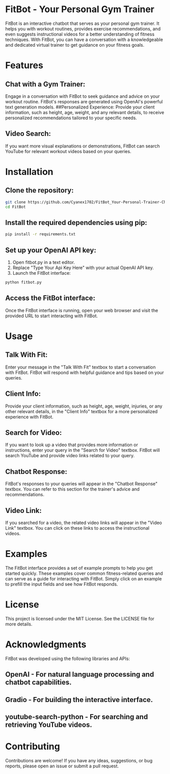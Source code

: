 # FitBot - Your Personal Gym Trainer
FitBot is an interactive chatbot that serves as your personal gym trainer. It helps you with workout routines, provides exercise recommendations, and even suggests instructional videos for a better understanding of fitness techniques. With FitBot, you can have a conversation with a knowledgeable and dedicated virtual trainer to get guidance on your fitness goals.

# Features
## Chat with a Gym Trainer: 
Engage in a conversation with FitBot to seek guidance and advice on your workout routine. FitBot's responses are generated using OpenAI's powerful text generation models.
##Personalized Experience: 
Provide your client information, such as height, age, weight, and any relevant details, to receive personalized recommendations tailored to your specific needs.
## Video Search: 
If you want more visual explanations or demonstrations, FitBot can search YouTube for relevant workout videos based on your queries.

# Installation
## Clone the repository:
```bash
git clone https://github.com/Cyanex1702/FitBot_Your-Personal-Trainer-Chatbot.git
cd FitBot
```
## Install the required dependencies using pip:
```bash
pip install -r requirements.txt
```

## Set up your OpenAI API key:

1. Open fitbot.py in a text editor.
2. Replace "Type Your Api Key Here" with your actual OpenAI API key.
3. Launch the FitBot interface:
```bash
python fitbot.py
```
## Access the FitBot interface:

Once the FitBot interface is running, open your web browser and visit the provided URL to start interacting with FitBot.

# Usage
## Talk With Fit: 
Enter your message in the "Talk With Fit" textbox to start a conversation with FitBot. FitBot will respond with helpful guidance and tips based on your queries.

## Client Info: 
Provide your client information, such as height, age, weight, injuries, or any other relevant details, in the "Client Info" textbox for a more personalized experience with FitBot.

## Search for Video: 
If you want to look up a video that provides more information or instructions, enter your query in the "Search for Video" textbox. FitBot will search YouTube and provide video links related to your query.

## Chatbot Response: 
FitBot's responses to your queries will appear in the "Chatbot Response" textbox. You can refer to this section for the trainer's advice and recommendations.

## Video Link: 
If you searched for a video, the related video links will appear in the "Video Link" textbox. You can click on these links to access the instructional videos.

# Examples
The FitBot interface provides a set of example prompts to help you get started quickly. These examples cover common fitness-related queries and can serve as a guide for interacting with FitBot. Simply click on an example to prefill the input fields and see how FitBot responds.

# License
This project is licensed under the MIT License. See the LICENSE file for more details.

# Acknowledgments
FitBot was developed using the following libraries and APIs:

## OpenAI - For natural language processing and chatbot capabilities.
## Gradio - For building the interactive interface.
## youtube-search-python - For searching and retrieving YouTube videos.
# Contributing
Contributions are welcome! If you have any ideas, suggestions, or bug reports, please open an issue or submit a pull request.
